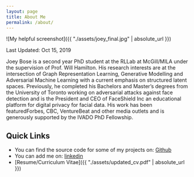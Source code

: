 ```yaml
---
layout: page
title: About Me
permalink: /about/
---
```

![My helpful screenshot]({{ "./assets/joey_final.jpg" | absolute_url }})

Last Updated: Oct 15, 2019

Joey Bose is a second year PhD student at the RLLab at McGill/MILA under the supervision of Prof. Will Hamilton. His research interests are at the intersection of Graph Representation Learning, Generative Modelling and Adversarial Machine Learning with a current emphasis on structured latent spaces. Previously, he completed his Bachelors and Master’s degrees from the University of Toronto working on adversarial attacks against face detection and is the President and CEO of FaceShield Inc an educational platform for digital privacy for facial data. His work has been featuredForbes, CBC, VentureBeat and other media outlets and is generously supported by the IVADO PhD Fellowship.

Quick Links
----------
* You can find the source code for some of my projects on:
[Github](https://github.com/joeybose)
* You can add me on:
[linkedin](https://www.linkedin.com/in/avishek-joey-bose)
* [Resume/Curriculum Vitae]({{ "./assets/updated_cv.pdf" | absolute_url }})


[jekyll-organization]: https://github.com/jekyll
